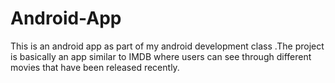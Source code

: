 # Android-App
This is an android app as part of my android development class .The project is basically an app similar to IMDB where users can
see through different movies that have been released recently.
